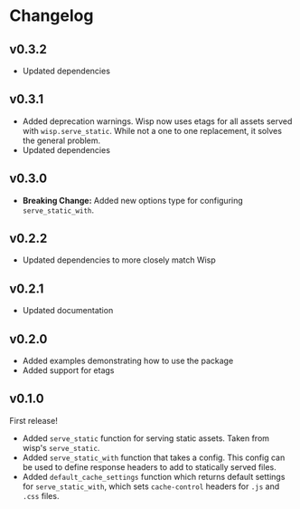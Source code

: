 # Changelog

## v0.3.2

- Updated dependencies

## v0.3.1

- Added deprecation warnings. Wisp now uses etags for all assets served with
  `wisp.serve_static`. While not a one to one replacement, it solves the general
  problem.
- Updated dependencies

## v0.3.0

- **Breaking Change:** Added new options type for configuring
  `serve_static_with`.

## v0.2.2

- Updated dependencies to more closely match Wisp

## v0.2.1

- Updated documentation

## v0.2.0

- Added examples demonstrating how to use the package
- Added support for etags

## v0.1.0

First release!

- Added `serve_static` function for serving static assets. Taken from wisp's
  `serve_static`.
- Added `serve_static_with` function that takes a config. This config can be
  used to define response headers to add to statically served files.
- Added `default_cache_settings` function which returns default settings for
  `serve_static_with`, which sets `cache-control` headers for `.js` and `.css`
  files.
